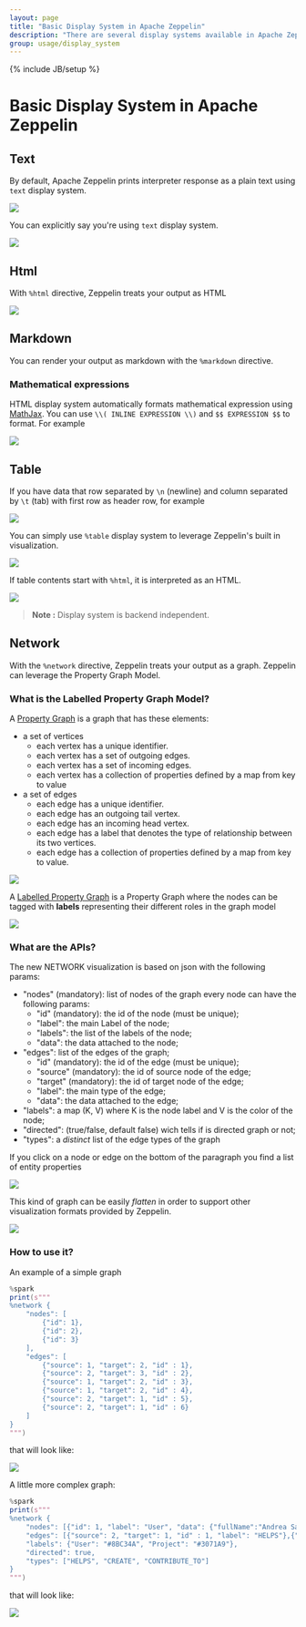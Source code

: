 ```yaml
---
layout: page
title: "Basic Display System in Apache Zeppelin"
description: "There are several display systems available in Apache Zeppelin. By default, Zeppelin prints interpreter responce as a plain text using %text display system. However, display systems for showing HTML, tables, markdown or even graph visualizations are also available."
group: usage/display_system
---
```

<!--
Licensed under the Apache License, Version 2.0 (the "License");
you may not use this file except in compliance with the License.
You may obtain a copy of the License at

http://www.apache.org/licenses/LICENSE-2.0

Unless required by applicable law or agreed to in writing, software
distributed under the License is distributed on an "AS IS" BASIS,
WITHOUT WARRANTIES OR CONDITIONS OF ANY KIND, either express or implied.
See the License for the specific language governing permissions and
limitations under the License.
-->
{% include JB/setup %}

# Basic Display System in Apache Zeppelin

<div id="toc"></div>

## Text

By default, Apache Zeppelin prints interpreter response as a plain text using `text` display system.

<img src="{{BASE_PATH}}/assets/themes/zeppelin/img/screenshots/display_text.png" />

You can explicitly say you're using `text` display system.

<img src="{{BASE_PATH}}/assets/themes/zeppelin/img/screenshots/display_text1.png" />

## Html

With `%html` directive, Zeppelin treats your output as HTML

<img src="{{BASE_PATH}}/assets/themes/zeppelin/img/screenshots/display_html.png" />

## Markdown

You can render your output as markdown with the `%markdown` directive.

### Mathematical expressions
HTML display system automatically formats mathematical expression using [MathJax](https://www.mathjax.org/). You can use
`\\( INLINE EXPRESSION \\)` and `$$ EXPRESSION $$` to format. For example

<img src="{{BASE_PATH}}/assets/themes/zeppelin/img/screenshots/display_formula.png" />


## Table

If you have data that row separated by `\n` (newline) and column separated by `\t` (tab) with first row as header row, for example

<img src="{{BASE_PATH}}/assets/themes/zeppelin/img/screenshots/display_table.png" />

You can simply use `%table` display system to leverage Zeppelin's built in visualization.

<img src="{{BASE_PATH}}/assets/themes/zeppelin/img/screenshots/display_table1.png" />

If table contents start with `%html`, it is interpreted as an HTML.

<img src="{{BASE_PATH}}/assets/themes/zeppelin/img/screenshots/display_table_html.png" />

> **Note :** Display system is backend independent.

## Network

With the `%network` directive, Zeppelin treats your output as a graph. Zeppelin can leverage the Property Graph Model.

### What is the Labelled Property Graph Model?

A [Property Graph](https://github.com/tinkerpop/gremlin/wiki/Defining-a-Property-Graph) is a graph that has these elements:

* a set of vertices
    * each vertex has a unique identifier.
    * each vertex has a set of outgoing edges.
    * each vertex has a set of incoming edges.
    * each vertex has a collection of properties defined by a map from key to value
* a set of edges
    * each edge has a unique identifier.
    * each edge has an outgoing tail vertex.
    * each edge has an incoming head vertex.
    * each edge has a label that denotes the type of relationship between its two vertices.
    * each edge has a collection of properties defined by a map from key to value.

<img src="https://github.com/tinkerpop/gremlin/raw/master/doc/images/graph-example-1.jpg" />

A [Labelled Property Graph](https://neo4j.com/developer/graph-database/#property-graph) is a Property Graph where the nodes can be tagged with **labels** representing their different roles in the graph model

<img src="http://s3.amazonaws.com/dev.assets.neo4j.com/wp-content/uploads/property_graph_model.png" />

### What are the APIs?

The new NETWORK visualization is based on json with the following params:

* "nodes" (mandatory): list of nodes of the graph every node can have the following params:
    * "id" (mandatory): the id of the node (must be unique);
    * "label": the main Label of the node;
    * "labels": the list of the labels of the node;
    * "data": the data attached to the node;
* "edges": list of the edges of the graph;
    * "id" (mandatory): the id of the edge (must be unique);
    * "source" (mandatory): the id of source node of the edge;
    * "target" (mandatory): the id of target node of the edge;
    * "label": the main type of the edge;
    * "data": the data attached to the edge;
* "labels": a map (K, V) where K is the node label and V is the color of the node;
* "directed": (true/false, default false) wich tells if is directed graph or not;
* "types": a *distinct* list of the edge types of the graph

If you click on a node or edge on the bottom of the paragraph you find a list of entity properties

<img src="{{BASE_PATH}}/assets/themes/zeppelin/img/screenshots/display_network.png" />

This kind of graph can be easily *flatten* in order to support other visualization formats provided by Zeppelin.

<img src="{{BASE_PATH}}/assets/themes/zeppelin/img/screenshots/display_network_flatten.png" />

### How to use it?

An example of a simple graph

```scala
%spark
print(s"""
%network {
    "nodes": [
        {"id": 1},
        {"id": 2},
        {"id": 3}
    ],
    "edges": [
		{"source": 1, "target": 2, "id" : 1},
		{"source": 2, "target": 3, "id" : 2},
		{"source": 1, "target": 2, "id" : 3},
		{"source": 1, "target": 2, "id" : 4},
		{"source": 2, "target": 1, "id" : 5},
		{"source": 2, "target": 1, "id" : 6}
	]
}
""")
```

that will look like:

<img src="{{BASE_PATH}}/assets/themes/zeppelin/img/screenshots/display_simple_network.png" />

A little more complex graph:

```scala
%spark
print(s"""
%network {
    "nodes": [{"id": 1, "label": "User", "data": {"fullName":"Andrea Santurbano"}},{"id": 2, "label": "User", "data": {"fullName":"Lee Moon Soo"}},{"id": 3, "label": "Project", "data": {"name":"Zeppelin"}}],
    "edges": [{"source": 2, "target": 1, "id" : 1, "label": "HELPS"},{"source": 2, "target": 3, "id" : 2, "label": "CREATE"},{"source": 1, "target": 3, "id" : 3, "label": "CONTRIBUTE_TO", "data": {"oldPR": "https://github.com/apache/zeppelin/pull/1582"}}],
	"labels": {"User": "#8BC34A", "Project": "#3071A9"},
	"directed": true,
	"types": ["HELPS", "CREATE", "CONTRIBUTE_TO"]
}
""")
```

that will look like:

<img src="{{BASE_PATH}}/assets/themes/zeppelin/img/screenshots/display_complex_network.png" />
